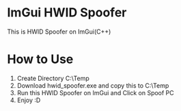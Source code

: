 # ImGui HWID Spoofer

This is HWID Spoofer on ImGui(C++)

# How to Use

1. Create Directory C:\Temp
2. Download hwid_spoofer.exe and copy this to C:\Temp
3. Run this HWID Spoofer on ImGui and Click on Spoof PC
4. Enjoy :D
